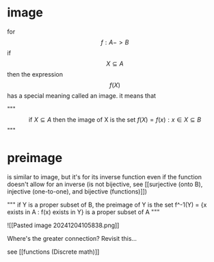 # image 

for $$f: A->B$$ 
if $$X \subseteq A$$ then the expression $$f(X)$$ has a special meaning called an image. it means that 

"""
$$ \text{if } X \subseteq A\text{ then the image of X is the set } f(X) = {f(x) : x \in X} \subseteq B$$
"""

# preimage

is similar to image, but it's for its inverse function even if the function doesn't allow for an inverse (is not bijective, see [[surjective (onto B),  injective (one-to-one), and bijective (functions)]])

"""
if Y is a proper subset of B, the preimage of Y is the set f^-1(Y) = {x exists in A : f(x) exists in Y} is a proper subset of A
"""

![[Pasted image 20241204105838.png]]

Where's the greater connection? Revisit this...

see [[functions (Discrete math)]]